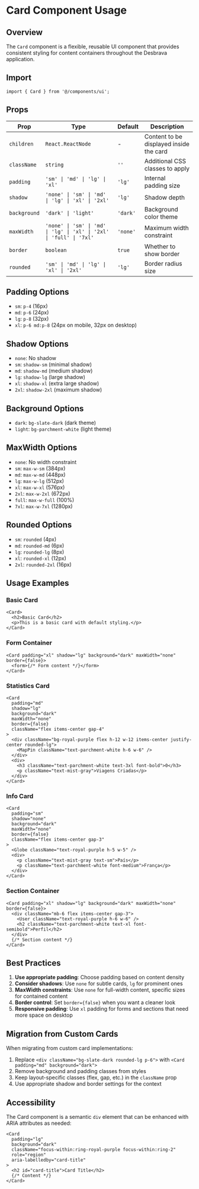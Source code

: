 # Card Component Usage

## Overview

The `Card` component is a flexible, reusable UI component that provides consistent styling for content containers throughout the Desbrava application.

## Import

```tsx
import { Card } from '@/components/ui';
```

## Props

| Prop         | Type                                                                 | Default  | Description                             |
| ------------ | -------------------------------------------------------------------- | -------- | --------------------------------------- |
| `children`   | `React.ReactNode`                                                    | -        | Content to be displayed inside the card |
| `className`  | `string`                                                             | `''`     | Additional CSS classes to apply         |
| `padding`    | `'sm' \| 'md' \| 'lg' \| 'xl'`                                       | `'lg'`   | Internal padding size                   |
| `shadow`     | `'none' \| 'sm' \| 'md' \| 'lg' \| 'xl' \| '2xl'`                    | `'lg'`   | Shadow depth                            |
| `background` | `'dark' \| 'light'`                                                  | `'dark'` | Background color theme                  |
| `maxWidth`   | `'none' \| 'sm' \| 'md' \| 'lg' \| 'xl' \| '2xl' \| 'full' \| '7xl'` | `'none'` | Maximum width constraint                |
| `border`     | `boolean`                                                            | `true`   | Whether to show border                  |
| `rounded`    | `'sm' \| 'md' \| 'lg' \| 'xl' \| '2xl'`                              | `'lg'`   | Border radius size                      |

## Padding Options

- `sm`: `p-4` (16px)
- `md`: `p-6` (24px)
- `lg`: `p-8` (32px)
- `xl`: `p-6 md:p-8` (24px on mobile, 32px on desktop)

## Shadow Options

- `none`: No shadow
- `sm`: `shadow-sm` (minimal shadow)
- `md`: `shadow-md` (medium shadow)
- `lg`: `shadow-lg` (large shadow)
- `xl`: `shadow-xl` (extra large shadow)
- `2xl`: `shadow-2xl` (maximum shadow)

## Background Options

- `dark`: `bg-slate-dark` (dark theme)
- `light`: `bg-parchment-white` (light theme)

## MaxWidth Options

- `none`: No width constraint
- `sm`: `max-w-sm` (384px)
- `md`: `max-w-md` (448px)
- `lg`: `max-w-lg` (512px)
- `xl`: `max-w-xl` (576px)
- `2xl`: `max-w-2xl` (672px)
- `full`: `max-w-full` (100%)
- `7xl`: `max-w-7xl` (1280px)

## Rounded Options

- `sm`: `rounded` (4px)
- `md`: `rounded-md` (6px)
- `lg`: `rounded-lg` (8px)
- `xl`: `rounded-xl` (12px)
- `2xl`: `rounded-2xl` (16px)

## Usage Examples

### Basic Card

```tsx
<Card>
  <h2>Basic Card</h2>
  <p>This is a basic card with default styling.</p>
</Card>
```

### Form Container

```tsx
<Card padding="xl" shadow="lg" background="dark" maxWidth="none" border={false}>
  <form>{/* Form content */}</form>
</Card>
```

### Statistics Card

```tsx
<Card
  padding="md"
  shadow="lg"
  background="dark"
  maxWidth="none"
  border={false}
  className="flex items-center gap-4"
>
  <div className="bg-royal-purple flex h-12 w-12 items-center justify-center rounded-lg">
    <MapPin className="text-parchment-white h-6 w-6" />
  </div>
  <div>
    <h3 className="text-parchment-white text-3xl font-bold">0</h3>
    <p className="text-mist-gray">Viagens Criadas</p>
  </div>
</Card>
```

### Info Card

```tsx
<Card
  padding="sm"
  shadow="none"
  background="dark"
  maxWidth="none"
  border={false}
  className="flex items-center gap-3"
>
  <Globe className="text-royal-purple h-5 w-5" />
  <div>
    <p className="text-mist-gray text-sm">País</p>
    <p className="text-parchment-white font-medium">França</p>
  </div>
</Card>
```

### Section Container

```tsx
<Card padding="xl" shadow="lg" background="dark" maxWidth="none" border={false}>
  <div className="mb-6 flex items-center gap-3">
    <User className="text-royal-purple h-6 w-6" />
    <h2 className="text-parchment-white text-xl font-semibold">Perfil</h2>
  </div>
  {/* Section content */}
</Card>
```

## Best Practices

1. **Use appropriate padding**: Choose padding based on content density
2. **Consider shadows**: Use `none` for subtle cards, `lg` for prominent ones
3. **MaxWidth constraints**: Use `none` for full-width content, specific sizes for contained content
4. **Border control**: Set `border={false}` when you want a cleaner look
5. **Responsive padding**: Use `xl` padding for forms and sections that need more space on desktop

## Migration from Custom Cards

When migrating from custom card implementations:

1. Replace `<div className="bg-slate-dark rounded-lg p-6">` with `<Card padding="md" background="dark">`
2. Remove background and padding classes from styles
3. Keep layout-specific classes (flex, gap, etc.) in the `className` prop
4. Use appropriate shadow and border settings for the context

## Accessibility

The Card component is a semantic `div` element that can be enhanced with ARIA attributes as needed:

```tsx
<Card
  padding="lg"
  background="dark"
  className="focus-within:ring-royal-purple focus-within:ring-2"
  role="region"
  aria-labelledby="card-title"
>
  <h2 id="card-title">Card Title</h2>
  {/* Content */}
</Card>
```

